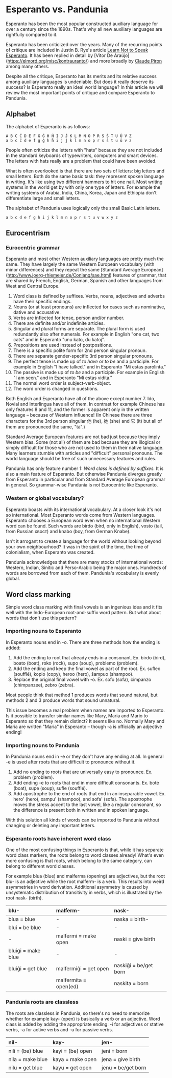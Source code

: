 # Esperanto vs. Pandunia

Esperanto has been the most popular constructed auxiliary language for
over a century since the 1890s. That's why all new auxiliary languages
are rightfully compared to it.


Esperanto has been criticized over the years. Many of the recurring
points of critique are included in Justin B. Rye's article
[Learn Not to Speak Esperanto](http://jbr.me.uk/ranto/index.html).
It has been replied in detail by [Vítor De Araújo]
(https://elmord.org/misc/kontrauranto/) and more broadly by
[Claude Piron](http://claudepiron.free.fr/articlesenanglais/why.htm)
among many others.

Despite all the critique, Esperanto has its merits and its relative
success among auxiliary languages is undeniable. But does it really
deserve its success? Is Esperanto really an ideal world language?
In this article we will review the most important points of critique
and compare Esperanto to Pandunia.



## Alphabet

The alphabet of Esperanto is as follows:

    A B C Ĉ D E F G Ĝ H Ĥ I J Ĵ K L M N O P R S Ŝ T U Ŭ V Z
    a b c ĉ d e f g ĝ h ĥ i j ĵ k l m n o p r s ŝ t u ŭ v z

People often criticize the letters with "hats" because they are not
included in the standard keyboards of typewriters, computers and smart
devices. The letters with hats really are a problem that could have been avoided.

What is often overlooked is that there are two sets of letters: big
letters and small letters. Both do the same basic task: they represent spoken
language in writing. It's like using two different hammers to hit one nail.
Most writing systems in the world get by with only one type of letters.
For example the writing systems of Arabia, India, China, Korea, Japan and Ethiopia
don't differentiate large and small letters.

The alphabet of Pandunia uses logically only the small Basic Latin letters.

    a b c d e f g h i j k l m n o p r s t u v w x y z



## Eurocentrism

### Eurocentric grammar

Esperanto and most other Western auxiliary languages are pretty much
the same. They have largely the same Western European vocabulary (with
minor differences) and they repeat the same [Standard Average European]
(http://www.joerg-rhiemeier.de/Conlang/sae.html) features of grammar,
that are shared by French, English, German, Spanish and other languages
from West and Central Europe.

1. Word class is defined by suffixes. Verbs, nouns, adjectives and 
   adverbs have their specific endings.
2. Nouns (or at least pronouns) are inflected for cases such as
   nominative, dative and accusative.
3. Verbs are inflected for tense, person and/or number.
4. There are definite and/or indefinite articles.
5. Singular and plural forms are separate. The plural form is used
   redundantly also after numerals. For example in English "one cat,
   two cats" and in Esperanto "unu kato, du katoj".
6. Prepositions are used instead of postpositions.
7. There is a specific polite form for 2nd person singular pronoun.
8. There are separate gender-specific 3rd person singular pronouns.
9. The perfect tense is made up of _to have_ or _to be_ and a participle.
   For example in English "I have talked." and in Esperanto "Mi estas
   parolinta."
10. The passive is made up of _to be_ and a participle. For example in
    English "I am seen." and in Esperanto "Mi estas vidita."
11. The normal word order is subject-verb-object. 
12. The word order is changed in questions.

Both English and Esperanto have all of the above except number 7. Ido,
Novial and Interlingua have all of them. In contrast for example Chinese
has only features 8 and 11, and the former is apparent only in the
written language – because of Western influence! (In Chinese there are
three characters for the 3rd person singular 他 (he), 她 (she) and 它 (it)
but all of them are pronounced the same, "tā".)

Standard Average European features are not bad just because they imply
Western bias. Some (not all) of them are bad because they are illogical
or simply difficult for those who are not used to them in their native
language. Many learners stumble with articles and "difficult" personal
pronouns. The world language should be free of such unnecessary features
and rules.

Pandunia has only feature number 1: _Word class is defined by suffixes._
It is also a main feature of Esperanto. But otherwise Pandunia diverges
greatly from Esperanto in particular and from Standard Average European
grammar in general. So grammar-wise Pandunia is not Eurocentric like
Esperanto.


### Western or global vocabulary?

Esperanto boasts with its international vocabulary. At a closer look
it's not so international. Most Esperanto words come from Western
languages. Esperanto chooses a European word even when no international
Western word can be found. Such words are birdo (bird, only in English),
vosto (tail, from Russian хвост) and knabo (boy, from German Knabe).

Isn't it arrogant to create a language for the world without looking
beyond your own neighbourhood? It was in the spirit of the time, the
time of colonialism, when Esperanto was created.

Pandunia acknowledges that there are many stocks of international words:
Western, Indian, Sinitic and Perso-Arabic being the major ones. Hundreds
of words are borrowed from each of them. Pandunia's vocabulary is evenly
global.



## Word class marking

Simple word class marking with final vowels is an ingenious idea and
it fits well with the Indo-European root-and-suffix word pattern. But
what about words that don't use this pattern?

### Importing nouns to Esperanto

In Esperanto nouns end in -o. There are three methods how the ending
is added:

1. Add the ending to root that already ends in a consonant. Ex. birdo
   (bird), boato (boat), roko (rock), supo (soup), problemo (problem).
2. Add the ending and keep the final vowel as part of the root. Ex.
   sufleo (soufflé), kopio (copy), heroo (hero), ŝampuo (shampoo).
3. Replace the original final vowel with -o. Ex. sofo (sofa), ĉimpanzo
   (chimpanzee), zebro (zebra).

Most people think that method 1 produces words that sound natural, but
methods 2 and 3 produce words that sound unnatural.

This issue becomes a real problem when names are imported to Esperanto.
Is it possible to transfer similar names like Mary, Maria and Mario to
Esperanto so that they remain distinct? It seems like no. Normally Mary
and Maria are written "Maria" in Esperanto – though -a is officially an
adjective ending!

### Importing nouns to Pandunia

In Pandunia nouns end in -e or they don't have any ending at all. In
general -e is used after roots that are difficult to pronounce without
it.

1. Add no ending to roots that are universally easy to pronounce.
   Ex. problem (problem).
2. Add ending -e to roots that end in more difficult consonants.
   Ex. bote (boat), supe (soup), sufle (soufflé).
3. Add apostrophe to the end of roots that end in an inseparable 
   vowel. Ex. hero' (hero), xampu' (shampoo), and sofa' (sofa).
   The apostrophe moves the stress accent to the last vowel, like a
   regular consonant, so the difference is present both in written
   and in spoken language.

With this solution all kinds of words can be imported to Pandunia
without changing or deleting any important letters.


### Esperanto roots have inherent word class

One of the most confusing things in Esperanto is that, while it has
separate word class markers, the roots belong to word classes already!
What's even more confusing is that roots, which belong to the same
category, can belong to different word classes. 

For example blua (blue) and malferma (opening) are adjectives, but
the root blu- is an adjective while the root malferm- is a verb. This
results into weird asymmetries in word derivation. Additional 
asymmetry is caused by unsystematic distribution of transitivity in
verbs, which is illustrated by the root nask- (birth).

| blu-               | malferm-              | nask-                 |
|:-------------------|:----------------------|:----------------------|
| blua = blue        | -                     | naska = birth-        |
| blui = be blue     | -                     | -                     |
| -                  | malfermi = make open  | naski = give birth    |
| bluigi = make blue | -                     | -                     |
| bluiĝi = get blue  | malfermiĝi = get open | naskiĝi = be/get born |
|                    | malfermita = open(ed) | naskita = born        |


### Pandunia roots are classless

The roots are classless in Pandunia, so there's no need to memorize
whether for example kay- (open) is basically a verb or an adjective.
Word class is added by adding the appropriate ending: -i for adjectives
or stative verbs, -a for active verbs and -u for passive verbs.

| nil-               | kay-              | jen-               |
|:-------------------|:------------------|:-------------------|
| nili = (be) blue   | kayi = (be) open  | jeni = born        |
| nila = make blue   | kaya = make open  | jena = give birth  |
| nilu = get blue    | kayu = get open   | jenu = be/get born |





